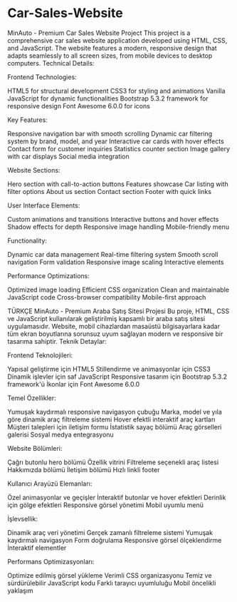 # Car-Sales-Website
MinAuto - Premium Car Sales Website Project
This project is a comprehensive car sales website application developed using HTML, CSS, and JavaScript. The website features a modern, responsive design that adapts seamlessly to all screen sizes, from mobile devices to desktop computers.
Technical Details:

Frontend Technologies:

HTML5 for structural development
CSS3 for styling and animations
Vanilla JavaScript for dynamic functionalities
Bootstrap 5.3.2 framework for responsive design
Font Awesome 6.0.0 for icons


Key Features:

Responsive navigation bar with smooth scrolling
Dynamic car filtering system by brand, model, and year
Interactive car cards with hover effects
Contact form for customer inquiries
Statistics counter section
Image gallery with car displays
Social media integration


Website Sections:

Hero section with call-to-action buttons
Features showcase
Car listing with filter options
About us section
Contact section
Footer with quick links


User Interface Elements:

Custom animations and transitions
Interactive buttons and hover effects
Shadow effects for depth
Responsive image handling
Mobile-friendly menu


Functionality:

Dynamic car data management
Real-time filtering system
Smooth scroll navigation
Form validation
Responsive image scaling
Interactive elements


Performance Optimizations:

Optimized image loading
Efficient CSS organization
Clean and maintainable JavaScript code
Cross-browser compatibility
Mobile-first approach



TÜRKÇE
MinAuto - Premium Araba Satış Sitesi Projesi
Bu proje, HTML, CSS ve JavaScript kullanılarak geliştirilmiş kapsamlı bir araba satış sitesi uygulamasıdır. Website, mobil cihazlardan masaüstü bilgisayarlara kadar tüm ekran boyutlarına sorunsuz uyum sağlayan modern ve responsive bir tasarıma sahiptir.
Teknik Detaylar:

Frontend Teknolojileri:

Yapısal geliştirme için HTML5
Stillendirme ve animasyonlar için CSS3
Dinamik işlevler için saf JavaScript
Responsive tasarım için Bootstrap 5.3.2 framework'ü
İkonlar için Font Awesome 6.0.0


Temel Özellikler:

Yumuşak kaydırmalı responsive navigasyon çubuğu
Marka, model ve yıla göre dinamik araç filtreleme sistemi
Hover efektli interaktif araç kartları
Müşteri talepleri için iletişim formu
İstatistik sayaç bölümü
Araç görselleri galerisi
Sosyal medya entegrasyonu


Website Bölümleri:

Çağrı butonlu hero bölümü
Özellik vitrini
Filtreleme seçenekli araç listesi
Hakkımızda bölümü
İletişim bölümü
Hızlı linkli footer


Kullanıcı Arayüzü Elemanları:

Özel animasyonlar ve geçişler
İnteraktif butonlar ve hover efektleri
Derinlik için gölge efektleri
Responsive görsel yönetimi
Mobil uyumlu menü


İşlevsellik:

Dinamik araç veri yönetimi
Gerçek zamanlı filtreleme sistemi
Yumuşak kaydırmalı navigasyon
Form doğrulama
Responsive görsel ölçeklendirme
İnteraktif elementler


Performans Optimizasyonları:

Optimize edilmiş görsel yükleme
Verimli CSS organizasyonu
Temiz ve sürdürülebilir JavaScript kodu
Farklı tarayıcı uyumluluğu
Mobil öncelikli yaklaşım
